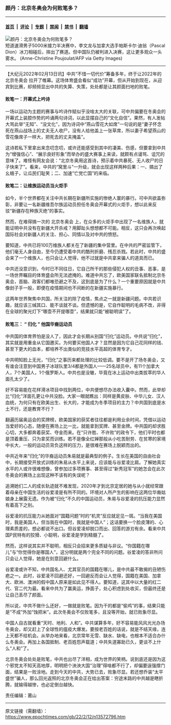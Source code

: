### 颜丹：北京冬奥会为何败笔多？

---

#### [首页](../../../..?n13572796) &nbsp;|&nbsp; [评论](../../../../../epoch-comment?n13572796) &nbsp;|&nbsp; [专题](../../../../../epoch-special?n13572796) &nbsp;|&nbsp; [禁闻](../../../../../epoch-news?n13572796) &nbsp;|&nbsp; [禁书](../../../../../books?n13572796) &nbsp;|&nbsp; [翻墙](https://github.com/gfw-breaker/nogfw/blob/master/README.md?n13572796)


<div><img alt="颜丹：北京冬奥会为何败笔多？" class="attachment-djy_600_400 size-djy_600_400 wp-post-image" src="https://i.epochtimes.com/assets/uploads/2022/02/id13572888-GettyImages-1238376741-600x400-1.jpg"/>
<div class="caption">
 短道速滑男子5000米接力半决赛中，李文龙与加拿大选手帕斯卡尔‧迪翁（Pascal Dion）冰刀相碰后，摔出了赛道。但中国队仍被判进入决赛，这让更多观众一头雾水。
(Anne-Christine Poujoulat/AFP via Getty Images)
</div></div><hr/><div class="post_content" id="artbody" itemprop="articleBody">
 <!-- article content begin -->
 <p>
  【大纪元2022年02月13日讯】中共“不惜一切代价”筹备多年，终于让2022年的
  <ok href="https://www.epochtimes.com/gb/tag/%E5%8C%97%E4%BA%AC%E5%86%AC%E5%A5%A5%E4%BC%9A.html">
   北京冬奥会
  </ok>
  拉开了帷幕。这场体育盛会看似“成功”开幕，但从开始到现在，从迎宾到比赛，却频频显出中共的失算、失策，处处都是让其颜面扫地的败笔。
 </p>
 <h4>
  <strong>
   败笔一：开幕式上吟诗
  </strong>
 </h4>
 <p>
  一场以运动为主题的赛事与吟诗作赋似乎没啥太大的关联，可中共偏要在冬奥会的开幕式上装腔作势的吟诵两句诗词，以此显摆自己的“文化自信”。果然，有人发帖大骂此举“无知”、“没文化”，因为诗词中“燕山雪花大如席”一句说的是“妻子怀念死在燕山战场上的丈夫无人收尸，没有人给他盖上一张草席，所以妻子希望燕山的雪花像席子一样大，把死去的丈夫掩盖”。
 </p>
 <p>
  这诗若私下里拿出来念叨念叨，或许还能感受到其中的凄美、伤感，但要拿到中共为“增强信心”、“展示良好形象”而举办的盛大赛事上来读，就颇有点谩骂、诅咒的意味了。难怪有网友会说：“北京冬奥用这首诗，预示着中共暴死、无人收尸的日子快来了”。看来，中共的“窝里斗”一升级，就会出现这样两种后果：一、搞出了幺蛾子，让瓜民们耻笑；二、加速“亡党亡国”的来临。
 </p>
 <h4>
  <strong>
   败笔二：让维族运动员当火炬手
  </strong>
 </h4>
 <p>
  如今，半个世界都在关注中共长期在新疆所实施的惨绝人寰的暴行。可中共欲盖弥彰，非要让一名新疆维吾尔族运动员担任冬奥会开幕式的火炬手，想以此来反驳“新疆存在种族灭绝”的事实。
 </p>
 <p>
  然而，在难得搞一次的
  <ok href="https://www.epochtimes.com/gb/tag/%E5%8C%97%E4%BA%AC%E5%86%AC%E5%A5%A5%E4%BC%9A.html">
   北京冬奥会
  </ok>
  上，在众多的火炬手中出现了一名维族人，就能证明中共没有在新疆大开杀戒？用脚趾头想想都不可能。相反，这只会再次唤起国际社会对新疆人的关注、担心、同情以及对中共的愤怒。
 </p>
 <p>
  要知道，中共已将100万维族人都关在了新疆的集中营里。在中共的严密监管下，他们毫无人身自由，至今仍遭受着中共的酷刑折磨、残忍杀戮。若此时，中共的盛会来了一个维族人，也只会让人觉得，他不过就是中共拿来骗人的道具而已。
 </p>
 <p>
  中共还没意识到，今时已不同往日，它自己所干的那些侵犯人权的丑事、恶事，是一场世界瞩目的体育盛会所无法遮掩的。难道中共忘了，欧美国家联名抵制北京冬奥会，首脑、政客们都唯恐避之不及，这到底是为了什么？一个重要原因就是中共像刽子手一般，即便在疫情期间也不间断的在新疆实施暴行。
 </p>
 <p>
  这两年世界聚焦中共国，所关注的除了疫情，焦点之一就是新疆问题。中共若识趣，就应该三缄其口、能不谈就不谈。但遗憾的是，它自作聪明的毛病不改，非得在全球的聚光灯下“哪壶不开提哪壶”，结果就只能“被聪明误”了。
 </p>
 <h4>
  <strong>
   败笔三：
  </strong>
  <strong>
   “
  </strong>
  <strong>
   归化
  </strong>
  <strong>
   ”
  </strong>
  <strong>
   他国华裔运动员
  </strong>
 </h4>
 <p>
  中共国的体育界怕是没人了，因此才会长期从别国“归化”运动员。中共说“归化”，其实就是用重金从它国邀买。为何要买他国人才？显然是因为它自己花同样的钱、甚至下更大的血本，都培养不出类似的竞技水平高超的体育专才。
 </p>
 <p>
  中共明知脸上无光，“归化”之事历来都处理的比较低调。要不是开了场冬奥会，又有谁会注意到中国男子冰球队里3/4都是外国人——25名球员中，有11个加拿大人，7个美国人，1个俄罗斯人。中共也是没辙，毕竟在冰上运动中出类拔萃的华人面孔太少了。
 </p>
 <p>
  好不容易能在花样滑冰项目中找到两位，中共便想尽办法收入囊中。然而，此举却比“归化”洋面孔更让中共没脸。大家一眼就瞧出：同样是黄皮肤、中华儿女、汉人血统，为何只有在欧美出生、长大的，才能成为冬季项目的主力？中共国到底是水土不行，还是教育不行？
 </p>
 <p>
  翻遍历届奥运会的奖牌榜，欧美国家的获奖者往往都是利用业余时间，凭借以运动当爱好的心态，随便在赛场上比一比，就能拿到奖牌、甚至金牌。中共国的却求胜心切，大多都奔着获奖、夺金而来。在“只许胜、不许败”的政令下，他们平时也都是顶着重压、只为拿奖而训练。若不是像全红婵那般从小吃苦耐劳、在贫寒的家境中长大，一般的运动员背负这样的压力，是很难在赛场上脱颖而出的。
 </p>
 <p>
  中共近年来“归化”的华裔运动员朱易就是最典型的例子。生长在美国的自由社会中，长期接受开放式训练的朱易从水平上来说，应该能与谷爱凌比肩。了解她真实水平的人或许很难想像，曾参加过多项赛事、甚至得过“新秀冠军”的她怎会在此次冬奥会的赛场上出现这种不该有的失误呢？
 </p>
 <p>
  追溯她们二人的成长轨迹就不难发现，2020年才到北京定居的她与从小就经常跟着母亲在中国生活的谷爱凌是有所不同的。环境对人所产生的影响在这两位华裔姑娘身上展露无遗。作为被“归化”不久的中国运动员，朱易与谷爱凌的抗压能力显然有着高下之别。
 </p>
 <p>
  谷爱凌的抗压能力从她面对“国籍问题”时的“机灵”反应就足见一斑。“当我在美国时，我是美国人，但当我在中国时，我就是中国人”；这话要换一个脸皮薄的、心理素质差的，想必都说不出口。但谷爱凌却脱口而出、回答的游刃有余。看来中共国P民特有的狡猾、小聪明，谷爱凌是学到精髓了。
 </p>
 <p>
  然而，这样说其实并不聪明，相反只会招来更多质疑与非议。“你国籍在哪儿”与“你觉得你是哪国人”，这分明就是两个完全不同的问题。谷爱凌的答非所问只会让人觉得，她是在刻意回避什么。
 </p>
 <p>
  谷爱凌或许不知，中共国名人、尤其官员的国籍在哪儿，是中共最不敢揭的丑陋伤疤之一。此时，谷爱凌不回避还好，一回避反而会让人觉得，国籍在美国、加拿大、欧洲、澳洲的假中国人原来是如此见不得人。要知道，这其中以大量的红二代、官二代为最。看来中共为了赢奥运，挣面子，处心积虑到处收买，但最终还是让自己丢尽了颜面。
 </p>
 <p>
  所以说，中共不做什么还好，一做就是败笔。因为干的都是“偷鸡”的事，结果只能是“不成”外加“蚀把米”。此次冬奥会不仅败笔多，且没等开始，就已败象尽显。
 </p>
 <p>
  中国人自古就看重“天时、地利、人和”。中共谋算多年，好不容易能风风光光办场冬奥会，却又赶上了全球性的瘟疫大爆发。要按老百姓的话说，就是不结天缘，连上天都不给机会。从举办地来看，北京常年无雪、缺水、缺电，也根本不适合办什么冬奥会。再加上各国抵制、老百姓怨声载道；中共失道寡助已久，更谈不上什么“人和”了。
 </p>
 <p>
  北京冬奥会处处是败笔，中共也出尽了洋相，成为世界的笑柄。说到底还是因为这个邪党太不知天高地厚，明明把个泱泱大国“治理”得啥都不行了，却偏要逞强撑门面，结果是一败涂地。走到今天的中共，大势已去，败象尽显。若还想乔装“太平盛世”骗人，那么回光返照的北京冬奥会正在给出答案：穷途末路的中共越是瞎折腾，就输得越惨，也必定倒台越快。
 </p>
 <p>
  责任编辑：莆山
 </p>
 <!-- article content end -->
 <div id="below_article_ad">
 </div>
</div>


---

原文链接（需翻墙）：https://www.epochtimes.com/gb/22/2/12/n13572796.htm